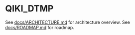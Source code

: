 # QIKI_DTMP

See [docs/ARCHITECTURE.md](docs/ARCHITECTURE.md) for architecture overview.
See [docs/ROADMAP.md](docs/ROADMAP.md) for roadmap.
